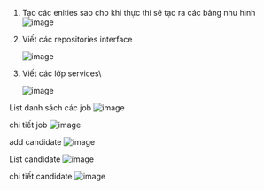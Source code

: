 1. Tạo các enities sao cho khi thực thi sẽ tạo ra các bảng như hình
   ![image](https://github.com/Hoaiand/WWW_DoanHoaiAn_Week05/assets/127822828/801d9be0-315d-4a8b-b139-f3067fbafd2b)

3. Viết các repositories interface
   
   ![image](https://github.com/Hoaiand/WWW_DoanHoaiAn_Week05/assets/127822828/e740a38d-ee62-4c4e-91b7-826b68779f04)

5. Viết các lớp services\
   
   ![image](https://github.com/Hoaiand/WWW_DoanHoaiAn_Week05/assets/127822828/9ad1272e-30ab-4225-a588-e1d4f84dbedd)

List danh sách các job
![image](https://github.com/Hoaiand/WWW_DoanHoaiAn_Week05/assets/127822828/fd9e4740-85cc-452b-9db2-ac865bd51340)


chi tiết job
![image](https://github.com/Hoaiand/WWW_DoanHoaiAn_Week05/assets/127822828/0943df06-348b-478c-a6d2-f74a80532b6e)


add candidate
![image](https://github.com/Hoaiand/WWW_DoanHoaiAn_Week05/assets/127822828/c102dcae-bd18-4036-a87a-d54627bf667b)

List candidate
![image](https://github.com/Hoaiand/WWW_DoanHoaiAn_Week05/assets/127822828/8370314b-7bde-4d70-8940-990ec5d688f0)

chi tiết candidate
![image](https://github.com/Hoaiand/WWW_DoanHoaiAn_Week05/assets/127822828/36794fc1-2e7f-4e34-9a4e-d4391634b5d6)



